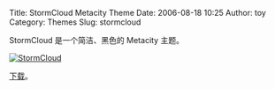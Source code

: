 Title: StormCloud Metacity Theme
Date: 2006-08-18 10:25
Author: toy
Category: Themes
Slug: stormcloud

StormCloud 是一个简洁、黑色的 Metacity 主题。

[![StormCloud](http://i.linuxtoy.org/i/stormcloud_s.jpg)](http://i.linuxtoy.org/i/stormcloud.jpg)

[下载](http://www.gnome-look.org/content/download.php?content=44355&id=1&PHPSESSID=235122d1ce244745a881d6df6df6a21d)。
